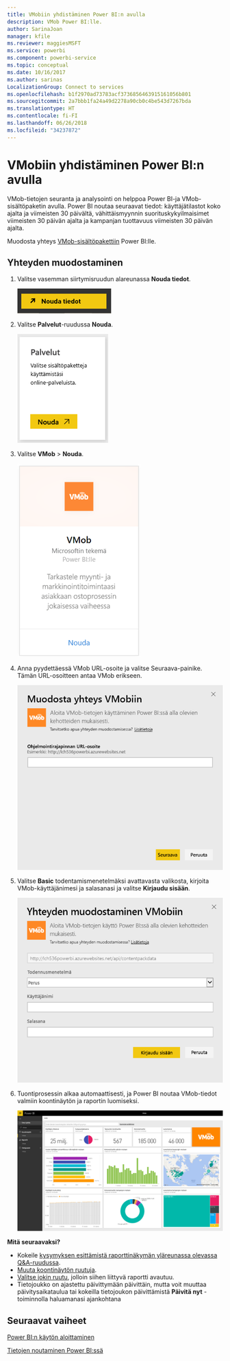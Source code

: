 ```yaml
---
title: VMobiin yhdistäminen Power BI:n avulla
description: VMob Power BI:lle.
author: SarinaJoan
manager: kfile
ms.reviewer: maggiesMSFT
ms.service: powerbi
ms.component: powerbi-service
ms.topic: conceptual
ms.date: 10/16/2017
ms.author: sarinas
LocalizationGroup: Connect to services
ms.openlocfilehash: b1f2970ad73783acf3736856463915161056b801
ms.sourcegitcommit: 2a7bbb1fa24a49d2278a90cb0c4be543d7267bda
ms.translationtype: HT
ms.contentlocale: fi-FI
ms.lasthandoff: 06/26/2018
ms.locfileid: "34237872"
---
```

# <a name="connect-to-vmob-with-power-bi"></a>VMobiin yhdistäminen Power BI:n avulla
VMob-tietojen seuranta ja analysointi on helppoa Power BI-ja VMob-sisältöpaketin avulla. Power BI noutaa seuraavat tiedot: käyttäjätilastot koko ajalta ja viimeisten 30 päivältä, vähittäismyynnin suorituskykyilmaisimet viimeisten 30 päivän ajalta ja kampanjan tuottavuus viimeisten 30 päivän ajalta.

Muodosta yhteys [VMob-sisältöpakettiin](https://app.powerbi.com/getdata/services/vmob) Power BI:lle.

## <a name="how-to-connect"></a>Yhteyden muodostaminen
1. Valitse vasemman siirtymisruudun alareunassa **Nouda tiedot**.
   
    ![](media/service-connect-to-vmob/getdata.png)
2. Valitse **Palvelut**-ruudussa **Nouda**.
   
   ![](media/service-connect-to-vmob/services.png)
3. Valitse **VMob** \> **Nouda**.
   
   ![](media/service-connect-to-vmob/vmob.png)
4. Anna pyydettäessä VMob URL-osoite ja valitse Seuraava-painike. Tämän URL-osoitteen antaa VMob erikseen.
   
    ![](media/service-connect-to-vmob/params.png)
5. Valitse **Basic** todentamismenetelmäksi avattavasta valikosta, kirjoita VMob-käyttäjänimesi ja salasanasi ja valitse **Kirjaudu sisään**.
   
    ![](media/service-connect-to-vmob/creds.png)
6. Tuontiprosessin alkaa automaattisesti, ja Power BI noutaa VMob-tiedot valmiin koontinäytön ja raportin luomiseksi.
   
   ![](media/service-connect-to-vmob/dashboard2.png)

**Mitä seuraavaksi?**

* Kokeile [kysymyksen esittämistä raporttinäkymän yläreunassa olevassa Q&A-ruudussa](power-bi-q-and-a.md).
* [Muuta koontinäytön ruutuja](service-dashboard-edit-tile.md).
* [Valitse jokin ruutu](service-dashboard-tiles.md), jolloin siihen liittyvä raportti avautuu.
* Tietojoukko on ajastettu päivittymään päivittäin, mutta voit muuttaa päivitysaikataulua tai kokeilla tietojoukon päivittämistä **Päivitä nyt** -toiminnolla haluamanasi ajankohtana

## <a name="next-steps"></a>Seuraavat vaiheet
[Power BI:n käytön aloittaminen](service-get-started.md)

[Tietojen noutaminen Power BI:ssä](service-get-data.md)


